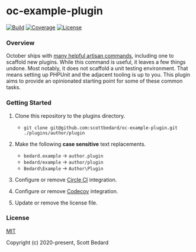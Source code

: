 # oc-example-plugin

[![Build](https://img.shields.io/circleci/build/github/scottbedard/oc-example-plugin)](https://circleci.com/gh/scottbedard/oc-example-plugin)
[![Coverage](https://img.shields.io/codecov/c/github/scottbedard/oc-example-plugin)](https://codecov.io/gh/scottbedard/oc-example-plugin)
[![License](https://img.shields.io/github/license/scottbedard/oc-example-plugin?color=blue)](https://github.com/scottbedard/oc-example-plugin/blob/master/LICENSE)

### Overview

October ships with [many helpful artisan commands](https://octobercms.com/docs/console/commands), including one to scaffold new plugins. While this command is useful, it leaves a few things undone. Most notably, it does not scaffold a unit testing environment. That means setting up PHPUnit and the adjacent tooling is up to you. This plugin aims to provide an opinionated starting point for some of these common tasks.

### Getting Started

1. Clone this repository to the plugins directory.
   - `git clone git@github.com:scottbedard/oc-example-plugin.git ./plugins/author/plugin`

2. Make the following **case sensitive** text replacements.
   - `bedard.example` → `author.plugin`
   - `bedard/example` → `author/plugin`
   - `Bedard\Example` → `Author\Plugin`

3. Configure or remove [Circle CI](https://circleci.com) integration.

4. Configure or remove [Codecov](https://codecov.io) integration.

5. Update or remove the license file.

### License

[MIT](https://github.com/scottbedard/oc-example-plugin/blob/master/LICENSE)

Copyright (c) 2020-present, Scott Bedard
